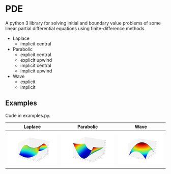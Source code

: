 # PDE

A python 3 library for solving initial and boundary value problems of some linear partial differential equations using finite-difference methods.

* Laplace
  * implicit central
* Parabolic
  * explicit central
  * explicit upwind
  * implicit central
  * implicit upwind
* Wave
  * explicit
  * implicit

## Examples

Code in examples.py.

 Laplace | Parabolic | Wave
:-------:|:---------:|:----:
![Alt text](/img/fig_laplace.png?raw=true "fig_laplace") | ![Alt text](/img/fig_parabolic.png?raw=true "fig_parabolic") | ![Alt text](/img/fig_wave.png?raw=true "fig_wave")
